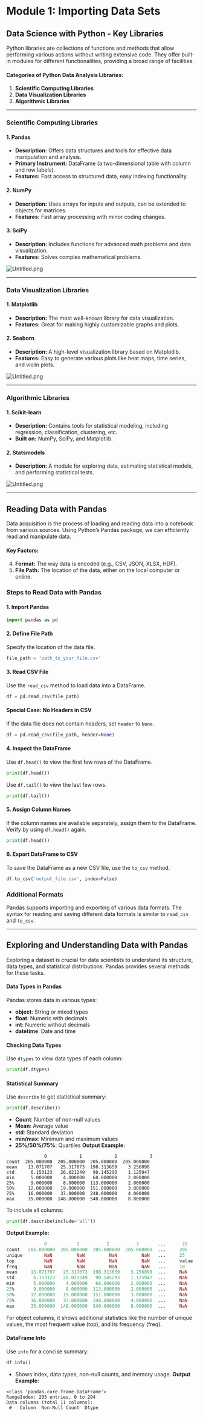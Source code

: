 

# Module 1: Importing Data Sets
## Data Science with Python - Key Libraries
Python libraries are collections of functions and methods that allow performing various actions without writing extensive code. They offer built-in modules for different functionalities, providing a broad range of facilities.
#### Categories of Python Data Analysis Libraries:
1. **Scientific Computing Libraries**
2. **Data Visualization Libraries**
3. **Algorithmic Libraries**

___
### Scientific Computing Libraries
#### 1. **Pandas**
- **Description:** Offers data structures and tools for effective data manipulation and analysis.
- **Primary Instrument:** DataFrame (a two-dimensional table with column and row labels).
- **Features:** Fast access to structured data, easy indexing functionality.
#### 2. **NumPy**
- **Description:** Uses arrays for inputs and outputs, can be extended to objects for matrices.
- **Features:** Fast array processing with minor coding changes.
#### 3. **SciPy**
- **Description:** Includes functions for advanced math problems and data visualization.
- **Features:** Solves complex mathematical problems.

![Untitled.png](https://prod-files-secure.s3.us-west-2.amazonaws.com/03e82b26-cccb-4906-bb56-adabcbdc0655/997ac361-58a8-4f04-bb0f-79fea4baa761/Untitled.png?X-Amz-Algorithm=AWS4-HMAC-SHA256&X-Amz-Content-Sha256=UNSIGNED-PAYLOAD&X-Amz-Credential=ASIAZI2LB466VE6LXML4%2F20250205%2Fus-west-2%2Fs3%2Faws4_request&X-Amz-Date=20250205T041756Z&X-Amz-Expires=3600&X-Amz-Security-Token=IQoJb3JpZ2luX2VjECAaCXVzLXdlc3QtMiJHMEUCIAvKD8BvSWLtri9cgbHPsPTrv3u6usvidmxsXiZcr%2FDnAiEAnl%2Bn5hQnb0YvT6IWrdBKojzO%2F9NJ9f0sAbWkCZqZEz8q%2FwMIORAAGgw2Mzc0MjMxODM4MDUiDMY91qHLnISnic4T2CrcAzpuoI2Ig%2BskjO0p51xCra2j9aAM3zJw1wxTj4ona3fXSyEb6Qnz5Hl8SazTPp7F8wJFhBRGJuGIF7hznR56tKL0rvWEUATT%2BbEuhA1h7%2BuF1q18GPsKTHx4fGL83eINxM19HMOslGz8OBgJnUXTNrY2wNU%2FqHTJuQub1HxVWBB0SxZLD2v0gzDoM8WBFJdWsszv29viFOqnRZVOiaSgV9X2NXxzl3jBX7j1K1HM0XGUUPhlxrj37phX6WMAyljgaEOcRX1adccH1xYbn2qu4XqD9HI%2FmWMrMbyJgh%2BXt63bpfFmgeQWRI9LiMQI4tGqPDHlxRgceQDDusSiEisPL7iO1tsidI42v59HKCQEb9OYVrnlEgI%2FzKq6phegV%2F22EYagNEMmBGzC7Qp%2B6ozzjwkDq3N0vLu2HjjZqQAOj2Y8ATUGbmGn3ubYahhLpg6QSoKsFABx4i%2BDhlCnq%2BknDIcw9AtF%2BOWH2YQJ9MyK3PcBrz72Ze0dacVJ1sbxnmcb7Hhrjaf1rBpvH6vE9mvrF9m16TcLLwqjcPs3cUX7KpZ849ix7DTNV%2FmQH2uEEvQTdH0HClbCpOy2cfdW5DpK9fKtlwNdaNErDB2Esxz9UVRm9Wv99B%2FikRCao27yMNbNir0GOqUBth86oPYLM3l0ktOgWe7W%2FkAkoLD5Uwee2cOX3CCIPBg1AFTy2yB2SQYrIYDKwPRkuV4VSXzhtLowWtGsb84dI6PKg9WHPeBEKlbU2p%2FGIXnaZJuHOc3wpj86JC1eFnoXFSgAbMgd8IAe020gUyeRAKb0X2PL52dE9z5MhiG54YBerk8DPv6q6xtdeNFBMjZKn8bfYraV5lFk1K%2BHoz7nRQaxYhrc&X-Amz-Signature=2753e9fc2b7d3bd7331c95150a5c920417e2e3d03c38557c228fb0d34b2e3721&X-Amz-SignedHeaders=host&x-id=GetObject)
___
### Data Visualization Libraries
#### 1. **Matplotlib**
- **Description:** The most well-known library for data visualization.
- **Features:** Great for making highly customizable graphs and plots.
#### 2. **Seaborn**
- **Description:** A high-level visualization library based on Matplotlib.
- **Features:** Easy to generate various plots like heat maps, time series, and violin plots.

![Untitled.png](https://prod-files-secure.s3.us-west-2.amazonaws.com/03e82b26-cccb-4906-bb56-adabcbdc0655/733d1e42-5a53-4fd8-90c1-3d85254369a6/Untitled.png?X-Amz-Algorithm=AWS4-HMAC-SHA256&X-Amz-Content-Sha256=UNSIGNED-PAYLOAD&X-Amz-Credential=ASIAZI2LB466VT6OFBSI%2F20250205%2Fus-west-2%2Fs3%2Faws4_request&X-Amz-Date=20250205T041753Z&X-Amz-Expires=3600&X-Amz-Security-Token=IQoJb3JpZ2luX2VjECAaCXVzLXdlc3QtMiJGMEQCIHmpjb26MXhV4iLrRHPTqMmJ1a7KE2sTGRAyODC1hl%2FrAiB1bRaj92FIVM6wmNsDBpCzpfoHF5o2x1hAbbdRrwmiSir%2FAwg5EAAaDDYzNzQyMzE4MzgwNSIMwpGgBiRzw9MCAfrXKtwDkDOOKdWukenxxlzg8dDAso0d7RBURVMXRWZO6%2BQ9tp8omfjgDmFyz7tS7k0hUzqXmlLgYIVZZAJf2sYB%2FUdgYxgocs7Yf8kZnvE0kgiyilAXsrUYx%2BlU8lmAJks%2BTUlUVY8IML0em3asIsNMrxu1lMwCweLWonH1dbX%2FOEz7pJ%2FqTrsNcxCPLtlni3nv0bInkLGGHZV6BcAse1%2BLAQ9VpsfCs79q7ZcPXdLkrUMvSCOyP8k2kXC9ddhjB5ThsxD6Z5JjnovX%2B5LSenRLHB%2B1vP%2BrgAdteh1YhESax1SjBrkV1qmH2LWrILd13GS63iJRqOvmsKbRUI428SSNbqjkegBiuWRzNt574Vt%2BGc%2F5OLQI9cW9Rct4rivR93VrHonMMpMonqEa9uEe4i6Li39LpvuqMqbx8M2Dpx6OMVqMkRvUiljNRkDZ74zLi%2FtFh8RobGHpH8UrLvHQvHw1Pe11l7dfnqGoQG1j8kG3F5eFxYK0npQIIHaTHwQJ%2BVp208xUi3vPxEVmsr03KKuwDESaX8n8TY0P8Pt2EypBmfPzvmbVBt5Pt5FZJRxj7WPluf3J2O1g2m3d9D1Haez7Xve7xovIAJ%2BcomysRGT%2Bo3INROwgwiXRsc3C3eyZSc4w8syKvQY6pgHz8D3lId0uscxlIE97AaryFHuZQeuxYVgsIcSPz%2FzhEDvpCnvKGiVGZUDk5aiMfyEcaI7gjnqyVCCqEOQl%2BQzZy0vYyLatbvlccazqqnBRAgtzXksZdQ3V1NJXnaXvCWrcuDDfK69mLX%2FFkF7gDZoY8Qg5yC0Bj%2B95wGF0ZOhh%2F5yckXsN1DuMmZZHAUaVcBX%2Fsy4pNthGjSOCSgW%2Fk3fmqztN%2F4p3&X-Amz-Signature=6af2ecf25fa610612c4d5907646dd04fd061ff984cbeb98fc82928680873c661&X-Amz-SignedHeaders=host&x-id=GetObject)
___
### Algorithmic Libraries
#### 1. **Scikit-learn**
- **Description:** Contains tools for statistical modeling, including regression, classification, clustering, etc.
- **Built on:** NumPy, SciPy, and Matplotlib.
#### 2. **Statsmodels**
- **Description:** A module for exploring data, estimating statistical models, and performing statistical tests.

![Untitled.png](https://prod-files-secure.s3.us-west-2.amazonaws.com/03e82b26-cccb-4906-bb56-adabcbdc0655/c62885f5-417d-4179-834f-d68f8f2bdf39/Untitled.png?X-Amz-Algorithm=AWS4-HMAC-SHA256&X-Amz-Content-Sha256=UNSIGNED-PAYLOAD&X-Amz-Credential=ASIAZI2LB466VT6OFBSI%2F20250205%2Fus-west-2%2Fs3%2Faws4_request&X-Amz-Date=20250205T041752Z&X-Amz-Expires=3600&X-Amz-Security-Token=IQoJb3JpZ2luX2VjECAaCXVzLXdlc3QtMiJGMEQCIHmpjb26MXhV4iLrRHPTqMmJ1a7KE2sTGRAyODC1hl%2FrAiB1bRaj92FIVM6wmNsDBpCzpfoHF5o2x1hAbbdRrwmiSir%2FAwg5EAAaDDYzNzQyMzE4MzgwNSIMwpGgBiRzw9MCAfrXKtwDkDOOKdWukenxxlzg8dDAso0d7RBURVMXRWZO6%2BQ9tp8omfjgDmFyz7tS7k0hUzqXmlLgYIVZZAJf2sYB%2FUdgYxgocs7Yf8kZnvE0kgiyilAXsrUYx%2BlU8lmAJks%2BTUlUVY8IML0em3asIsNMrxu1lMwCweLWonH1dbX%2FOEz7pJ%2FqTrsNcxCPLtlni3nv0bInkLGGHZV6BcAse1%2BLAQ9VpsfCs79q7ZcPXdLkrUMvSCOyP8k2kXC9ddhjB5ThsxD6Z5JjnovX%2B5LSenRLHB%2B1vP%2BrgAdteh1YhESax1SjBrkV1qmH2LWrILd13GS63iJRqOvmsKbRUI428SSNbqjkegBiuWRzNt574Vt%2BGc%2F5OLQI9cW9Rct4rivR93VrHonMMpMonqEa9uEe4i6Li39LpvuqMqbx8M2Dpx6OMVqMkRvUiljNRkDZ74zLi%2FtFh8RobGHpH8UrLvHQvHw1Pe11l7dfnqGoQG1j8kG3F5eFxYK0npQIIHaTHwQJ%2BVp208xUi3vPxEVmsr03KKuwDESaX8n8TY0P8Pt2EypBmfPzvmbVBt5Pt5FZJRxj7WPluf3J2O1g2m3d9D1Haez7Xve7xovIAJ%2BcomysRGT%2Bo3INROwgwiXRsc3C3eyZSc4w8syKvQY6pgHz8D3lId0uscxlIE97AaryFHuZQeuxYVgsIcSPz%2FzhEDvpCnvKGiVGZUDk5aiMfyEcaI7gjnqyVCCqEOQl%2BQzZy0vYyLatbvlccazqqnBRAgtzXksZdQ3V1NJXnaXvCWrcuDDfK69mLX%2FFkF7gDZoY8Qg5yC0Bj%2B95wGF0ZOhh%2F5yckXsN1DuMmZZHAUaVcBX%2Fsy4pNthGjSOCSgW%2Fk3fmqztN%2F4p3&X-Amz-Signature=b5a247ebb19e9d38022996a45946843423db0451f8d12ab4e076222343915888&X-Amz-SignedHeaders=host&x-id=GetObject)
___
## Reading Data with Pandas
Data acquisition is the process of loading and reading data into a notebook from various sources. Using Python’s Pandas package, we can efficiently read and manipulate data.
#### Key Factors:
4. **Format:** The way data is encoded (e.g., CSV, JSON, XLSX, HDF).
5. **File Path:** The location of the data, either on the local computer or online.
### Steps to Read Data with Pandas
#### 1. **Import Pandas**
```python
import pandas as pd
```
#### 2. **Define File Path**
Specify the location of the data file.
```python
file_path = 'path_to_your_file.csv'
```
#### 3. **Read CSV File**
Use the `read_csv` method to load data into a DataFrame.
```python
df = pd.read_csv(file_path)
```
#### Special Case: No Headers in CSV
If the data file does not contain headers, set `header` to `None`.
```python
df = pd.read_csv(file_path, header=None)
```
#### 4. **Inspect the DataFrame**
Use `df.head()` to view the first few rows of the DataFrame.
```python
print(df.head())
```
Use `df.tail()` to view the last few rows.
```python
print(df.tail())
```
#### 5. **Assign Column Names**
If the column names are available separately, assign them to the DataFrame.
Verify by using `df.head()` again.
```python
print(df.head())
```
#### 6. **Export DataFrame to CSV**
To save the DataFrame as a new CSV file, use the `to_csv` method.
```python
df.to_csv('output_file.csv', index=False)
```
### Additional Formats
Pandas supports importing and exporting of various data formats. The syntax for reading and saving different data formats is similar to `read_csv` and `to_csv`.
___
## Exploring and Understanding Data with Pandas
Exploring a dataset is crucial for data scientists to understand its structure, data types, and statistical distributions. Pandas provides several methods for these tasks.
#### Data Types in Pandas
Pandas stores data in various types:
- **object**: String or mixed types
- **float**: Numeric with decimals
- **int**: Numeric without decimals
- **datetime**: Date and time
#### Checking Data Types
Use `dtypes` to view data types of each column:
```python
print(df.dtypes)
```
#### Statistical Summary
Use `describe` to get statistical summary:
```python
print(df.describe())
```
- **Count**: Number of non-null values
- **Mean**: Average value
- **std**: Standard deviation
- **min/max**: Minimum and maximum values
- **25%/50%/75%**: Quartiles
**Output Example:**
```plain text
              0            1            2            3
count  205.000000  205.000000  205.000000  205.000000
mean    13.071707   25.317073  198.313659    3.256098
std      6.153123   26.021249   90.145293    1.125947
min      5.000000    4.000000   68.000000    2.000000
25%      9.000000    8.000000  113.000000    2.000000
50%     12.000000   19.000000  151.000000    3.000000
75%     16.000000   37.000000  248.000000    4.000000
max     35.000000  148.000000  540.000000    8.000000
```
To include all columns:
```python
print(df.describe(include='all'))
```
**Output Example:**
```r
              0           1          2          3       ...      25       26       27
count   205.000000  205.000000  205.000000  205.000000  ...     205      205      205
unique        NaN         NaN         NaN         NaN   ...     25       25       25
top           NaN         NaN         NaN         NaN   ...     value    value    value
freq          NaN         NaN         NaN         NaN   ...     10       10       10
mean     13.071707   25.317073  198.313659    3.256098  ...     NaN      NaN      NaN
std       6.153123   26.021249   90.145293    1.125947  ...     NaN      NaN      NaN
min       5.000000    4.000000   68.000000    2.000000  ...     NaN      NaN      NaN
25%       9.000000    8.000000  113.000000    2.000000  ...     NaN      NaN      NaN
50%      12.000000   19.000000  151.000000    3.000000  ...     NaN      NaN      NaN
75%      16.000000   37.000000  248.000000    4.000000  ...     NaN      NaN      NaN
max      35.000000  148.000000  540.000000    8.000000  ...     NaN      NaN      NaN
```
For object columns, it shows additional statistics like the number of unique values, the most frequent value (top), and its frequency (freq).
#### DataFrame Info
Use `info` for a concise summary:
```python
df.info()
```
- Shows index, data types, non-null counts, and memory usage.
**Output Example:**
```less
<class 'pandas.core.frame.DataFrame'>
RangeIndex: 205 entries, 0 to 204
Data columns (total 11 columns):
 #   Column  Non-Null Count  Dtype
